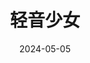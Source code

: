 ---
layout: movie-review
title: 轻音少女
description: >
  可爱搞笑。
category: 剧集
img: assets/img/movie/2024/qing_yin_shao_nv.webp
star: 5
date: 2024-05-05
---